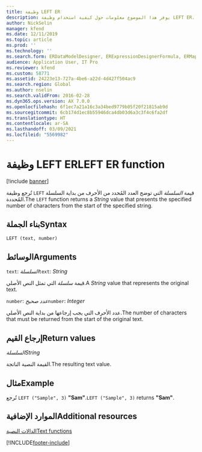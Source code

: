 ```yaml
---
title: وظيفة LEFT ER
description: يوفر هذا الموضوع معلومات حول كيفية استخدام وظيفة LEFT ER.
author: NickSelin
manager: kfend
ms.date: 12/11/2019
ms.topic: article
ms.prod: ''
ms.technology: ''
ms.search.form: ERDataModelDesigner, ERExpressionDesignerFormula, ERMappedFormatDesigner, ERModelMappingDesigner
audience: Application User, IT Pro
ms.reviewer: kfend
ms.custom: 58771
ms.assetid: 24223e13-727a-4be6-a22d-4d427f504ac9
ms.search.region: Global
ms.author: nselin
ms.search.validFrom: 2016-02-28
ms.dyn365.ops.version: AX 7.0.0
ms.openlocfilehash: 6f1ec7a21a16c3a34bed9779b05f20f21815ab9d
ms.sourcegitcommit: 6cb174d1ec8b55946dca4db03d6a3c3f4c6fa2df
ms.translationtype: HT
ms.contentlocale: ar-SA
ms.lasthandoff: 03/09/2021
ms.locfileid: "5569982"
---
```

# <a name="left-er-function"></a><span data-ttu-id="ead0b-103">وظيفة LEFT ER</span><span class="sxs-lookup"><span data-stu-id="ead0b-103">LEFT ER function</span></span>

[!include [banner](../includes/banner.md)]

<span data-ttu-id="ead0b-104">تُرجع وظيفة `LEFT` قيمة *السلسلة* التي توضح العدد المُحدد من الأحرف من بداية السلسلة المُحددة.</span><span class="sxs-lookup"><span data-stu-id="ead0b-104">The `LEFT` function returns a *String* value that presents the specified number of characters from the start of the specified string.</span></span>

## <a name="syntax"></a><span data-ttu-id="ead0b-105">بناء الجملة</span><span class="sxs-lookup"><span data-stu-id="ead0b-105">Syntax</span></span>

```vb
LEFT (text, number)
```

## <a name="arguments"></a><span data-ttu-id="ead0b-106">الوسائط</span><span class="sxs-lookup"><span data-stu-id="ead0b-106">Arguments</span></span>

<span data-ttu-id="ead0b-107">`text`: *السلسلة*</span><span class="sxs-lookup"><span data-stu-id="ead0b-107">`text`: *String*</span></span>

<span data-ttu-id="ead0b-108">قيمة *سلسلة* التي تمثل النص الأصلي.</span><span class="sxs-lookup"><span data-stu-id="ead0b-108">A *String* value that represents the original text.</span></span>

<span data-ttu-id="ead0b-109">`number`: *عدد صحيح*</span><span class="sxs-lookup"><span data-stu-id="ead0b-109">`number`: *Integer*</span></span>

<span data-ttu-id="ead0b-110">عدد الأحرف التي يجب إرجاعها من بداية النص الأصلي.</span><span class="sxs-lookup"><span data-stu-id="ead0b-110">The number of characters that must be returned from the start of the original text.</span></span>

## <a name="return-values"></a><span data-ttu-id="ead0b-111">إرجاع القيم</span><span class="sxs-lookup"><span data-stu-id="ead0b-111">Return values</span></span>

<span data-ttu-id="ead0b-112">*السلسلة*</span><span class="sxs-lookup"><span data-stu-id="ead0b-112">*String*</span></span>

<span data-ttu-id="ead0b-113">القيمة النصية الناتجة.</span><span class="sxs-lookup"><span data-stu-id="ead0b-113">The resulting text value.</span></span>

## <a name="example"></a><span data-ttu-id="ead0b-114">مثال</span><span class="sxs-lookup"><span data-stu-id="ead0b-114">Example</span></span>

<span data-ttu-id="ead0b-115">تُرجع `LEFT ("Sample", 3)` **"Sam"**.</span><span class="sxs-lookup"><span data-stu-id="ead0b-115">`LEFT ("Sample", 3)` returns **"Sam"**.</span></span>

## <a name="additional-resources"></a><span data-ttu-id="ead0b-116">الموارد الإضافية</span><span class="sxs-lookup"><span data-stu-id="ead0b-116">Additional resources</span></span>

[<span data-ttu-id="ead0b-117">الدالات النصية</span><span class="sxs-lookup"><span data-stu-id="ead0b-117">Text functions</span></span>](er-functions-category-text.md)


[!INCLUDE[footer-include](../../../includes/footer-banner.md)]